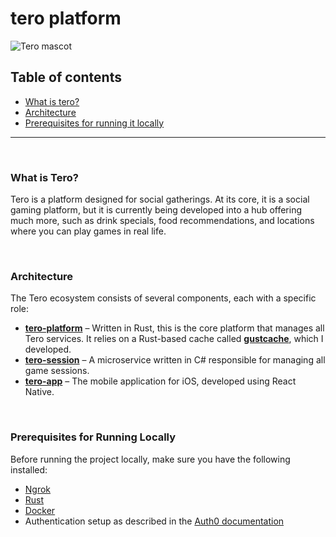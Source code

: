 # tero platform

![Tero mascot](https://images.vexels.com/content/212931/preview/uruguay-tero-hand-drawn-81fe46.png)

## Table of contents
- [What is tero?](#what-is-tero)
- [Architecture](#architecture)
- [Prerequisites for running it locally](#prerequisites-for-running-it-locally)

---

<br/>

### What is Tero?

Tero is a platform designed for social gatherings. At its core, it is a social gaming platform, but it is currently being developed into a hub offering much more, such as drink specials, food recommendations, and locations where you can play games in real life.


<br/>

### Architecture

The Tero ecosystem consists of several components, each with a specific role:

- **[tero-platform](https://github.com/Amund-Fremming/tero-platform)** – Written in Rust, this is the core platform that manages all Tero services. It relies on a Rust-based cache called **[gustcache](https://github.com/Amund-Fremming/gustcache)**, which I developed.
- **[tero-session](https://github.com/Amund-Fremming/tero-session)** – A microservice written in C# responsible for managing all game sessions.
- **[tero-app](https://github.com/Amund-Fremming/tero-app)** – The mobile application for iOS, developed using React Native.



<br/>

### Prerequisites for Running Locally

Before running the project locally, make sure you have the following installed:

- [Ngrok](https://ngrok.com/)
- [Rust](https://www.rust-lang.org/)
- [Docker](https://www.docker.com/)
- Authentication setup as described in the [Auth0 documentation](docs/auth0.md)

